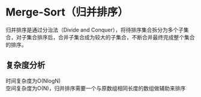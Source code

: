 # Merge-Sort（归并排序）
归并排序是通过分治法（Divide and Conquer），将待排序集合拆分为多个子集合，对子集合排序后，合并子集合成为较大的子集合，不断合并最终完成整个集合的排序。

## 复杂度分析
时间复杂度为O(NlogN)  
空间复杂度为O(N)，归并排序需要一个与原数组相同长度的数组做辅助来排序  
